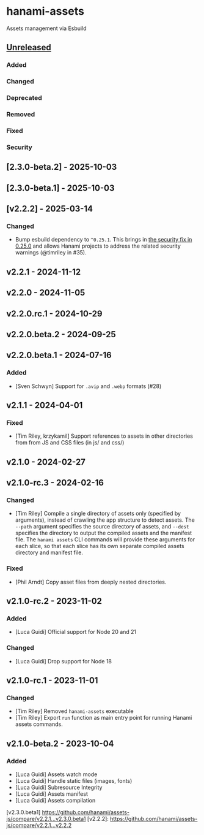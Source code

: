# hanami-assets

Assets management via Esbuild

## [Unreleased]

### Added

### Changed

### Deprecated

### Removed

### Fixed

### Security

## [2.3.0-beta.2] - 2025-10-03

## [2.3.0-beta.1] - 2025-10-03

## [v2.2.2] - 2025-03-14

### Changed

- Bump esbuild dependency to `^0.25.1`. This brings in [the security fix in 0.25.0](https://github.com/evanw/esbuild/releases/tag/v0.25.0) and allows Hanami projects to address the related security warnings (@timriley in #35).

## v2.2.1 - 2024-11-12

## v2.2.0 - 2024-11-05

## v2.2.0.rc.1 - 2024-10-29

## v2.2.0.beta.2 - 2024-09-25

## v2.2.0.beta.1 - 2024-07-16

### Added

- [Sven Schwyn] Support for `.avip` and `.webp` formats (#28)

## v2.1.1 - 2024-04-01

### Fixed

- [Tim Riley, krzykamil] Support references to assets in other directories from from JS and CSS files (in js/ and css/)

## v2.1.0 - 2024-02-27

## v2.1.0-rc.3 - 2024-02-16

### Changed

- [Tim Riley] Compile a single directory of assets only (specified by arguments), instead of crawling the app
  structure to detect assets. The `--path` argument specifies the source directory of assets, and `--dest` specifies
  the directory to output the compiled assets and the manifest file. The `hanami assets` CLI commands will provide
  these arguments for each slice, so that each slice has its own separate compiled assets directory and manifest file.

### Fixed

- [Phil Arndt] Copy asset files from deeply nested directories.

## v2.1.0-rc.2 - 2023-11-02

### Added

- [Luca Guidi] Official support for Node 20 and 21

### Changed

- [Luca Guidi] Drop support for Node 18

## v2.1.0-rc.1 - 2023-11-01

### Changed

- [Tim Riley] Removed `hanami-assets` executable
- [Tim Riley] Export `run` function as main entry point for running Hanami assets commands.

## v2.1.0-beta.2 - 2023-10-04

### Added

- [Luca Guidi] Assets watch mode
- [Luca Guidi] Handle static files (images, fonts)
- [Luca Guidi] Subresource Integrity
- [Luca Guidi] Assets manifest
- [Luca Guidi] Assets compilation

[unreleased]: https://github.com/hanami/assets-js/compare/v2.3.0.beta1...HEAD
[v2.3.0.beta1] https://github.com/hanami/assets-js/compare/v2.2.1...v2.3.0.beta1
[v2.2.2]: https://github.com/hanami/assets-js/compare/v2.2.1...v2.2.2
